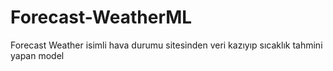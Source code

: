 # Forecast-WeatherML
Forecast Weather isimli hava durumu sitesinden veri kazıyıp sıcaklık tahmini yapan model
